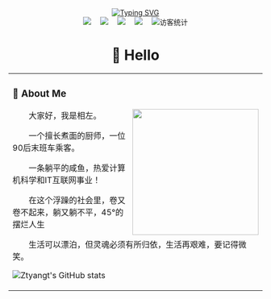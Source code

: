 
<div align="center">

  <!-- dynamic typing effect 动态打字效果 -->
  <div align="center">
    <a href="https://www.ztyang.com">
      <img src="https://readme-typing-svg.demolab.com?font=Fira+Code&pause=1000&width=435&lines=念念不忘，必有回响!&center=true&size=27" alt="Typing SVG" />
    </a>
  </div>
  
  <!-- profile logo 个人资料徽标 -->
  <div align="center">
    <a href="https://www.ztyang.com/"><img src="https://img.shields.io/badge/Website-博客-blue" /></a>&emsp;
    <a href="https://kodo.ztyang.com/img/wechatqrcode.jpg"><img src="https://img.shields.io/badge/WeChat-微信-07c160" /></a>&emsp;
    <a href="https://kodo.ztyang.com/img/qqqrcode.jpg"><img src="https://img.shields.io/badge/QQ-qq-0e9bf" /></a>&emsp;
    <a href="https://space.bilibili.com/351669544/"><img src="https://img.shields.io/badge/Bilibili-B站-ff69b4" /></a>&emsp;
        <!-- visitor statistics logo 访客数统计徽标 -->
    <img src="https://visitor-badge.glitch.me/badge?page_id=ztyangt" alt="访客统计" />
  </div>

#  🙋 Hello

<table>
<tr><td>

<!-- About me 关于我 -->
### 🤺 About Me

<img align="right" width="250" src="https://cdn.jsdelivr.net/gh/ztyangt/ztyangt/assets/images/hi.gif" />

<p>&emsp;&emsp;大家好，我是相左。</p>
<p>&emsp;&emsp;一个擅长煮面的厨师，一位90后末班车乘客。</p>
<p>&emsp;&emsp;一条躺平的咸鱼，热爱计算机科学和IT互联网事业！</p>
<p>&emsp;&emsp;在这个浮躁的社会里，卷又卷不起来，躺又躺不平，45°的摆烂人生</p>
<p>&emsp;&emsp;生活可以漂泊，但灵魂必须有所归依，生活再艰难，要记得微笑。</p>



  
![Ztyangt's GitHub stats](https://github-readme-stats.vercel.app/api?username=ztyangt&count_private=true&show_icons=true&&theme=github_dark)
<!-- [![Top Langs](https://github-readme-stats.vercel.app/api/top-langs/?username=ztyangt)](https://github.com/anuraghazra/github-readme-stats) -->
